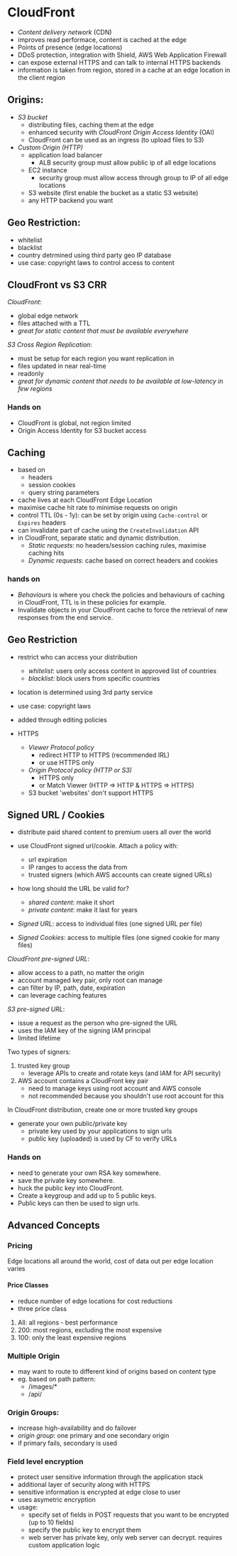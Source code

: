 # CloudFront

- *Content delivery network* (CDN)
- improves read performace, content is cached at the edge
- Points of presence (edge locations)
- DDoS protection, integration with Shield, AWS Web Application Firewall
- can expose external HTTPS and can talk to internal HTTPS backends
- information is taken from region, stored in a cache at an edge location in the client region

## Origins:
- *S3 bucket*
    - distributing files, caching them at the edge
    - enhanced security with *CloudFront Origin Access Identity* (OAI)
    - CloudFront can be used as an ingress (to upload files to S3)
- *Custom Origin (HTTP)*
    - application load balancer
        - ALB security group must allow public ip of all edge locations
    - EC2 instance
        - security group must allow access through group to IP of all edge locations
    - S3 website (first enable the bucket as a static S3 website)
    - any HTTP backend you want

## Geo Restriction:
- whitelist
- blacklist
- country detrmined using third party geo IP database
- use case: copyright laws to control access to content

## CloudFront vs S3 CRR

*CloudFront*:
- global edge network
- files attached with a TTL
- *great for static content that must be available everywhere*

*S3 Cross Region Replication*:
- must be setup for each region you want replication in
- files updated in near real-time
- readonly
- *great for dynamic content that needs to be available at low-latency in few regions*

### Hands on

- CloudFront is global, not region limited
- Origin Access Identity for S3 bucket access

## Caching

- based on
    - headers
    - session cookies
    - query string parameters
- cache lives at each CloudFront Edge Location
- maximise cache hit rate to minimise requests on origin
- control TTL (0s - 1y): can be set by origin using `Cache-control` or `Expires` headers
- can invalidate part of cache using the `CreateInvalidation` API
- in CloudFront, separate static and dynamic distribution. 
    - *Static requests*: no headers/session caching rules, maximise caching hits
    - *Dynamic requests*: cache based on correct headers and cookies

### hands on

- *Behaviours* is where you check the policies and behaviours of caching in CloudFront, TTL is in these policies for example. 
- Invalidate objects in your CloudFront cache to force the retrieval of new responses from the end service.

## Geo Restriction

- restrict who can access your distribution
    - *whitelist*: users only access content in approved list of countries
    - *blacklist*: block users from specific countries
- location is determined using 3rd party service
- use case: copyright laws
- added through editing policies

- HTTPS
    - *Viewer Protocol policy*
        - redirect HTTP to HTTPS (recommended IRL)
        - or use HTTPS only
    - *Origin Protocol policy (HTTP or S3)*
        - HTTPS only
        - or Match Viewer (HTTP => HTTP & HTTPS => HTTPS)
    - S3 bucket 'websites' don't support HTTPS

## Signed URL / Cookies

- distribute paid shared content to premium users all over the world
- use CloudFront signed url/cookie. Attach a policy with:
    - url expiration
    - IP ranges to access the data from
    - trusted signers (which AWS accounts can create signed URLs)
- how long should the URL be valid for?
    - *shared content*: make it short
    - *private content*: make it last for years

- *Signed URL*: access to individual files (one signed URL per file)
- *Signed Cookies*: access to multiple files (one signed cookie for many files)

*CloudFront pre-signed URL*:
- allow access to a path, no matter the origin
- account managed key pair, only root can manage
- can filter by IP, path, date, expiration
- can leverage caching features

*S3 pre-signed URL*:
- issue a request as the person who pre-signed the URL
- uses the IAM key of the signing IAM principal
- limited lifetime

Two types of signers:
1. trusted key group
    - leverage APIs to create and rotate keys (and IAM for API security)
2. AWS account contains a CloudFront key pair
    - need to manage keys using root account and AWS console
    - not recommended because you shouldn't use root account for this

In CloudFront distribution, create one or more trusted key groups
- generate your own public/private key
    - private key used by your applications to sign urls
    - public key (uploaded) is used by CF to verify URLs

### Hands on

- need to generate your own RSA key somewhere.
- save the private key somewhere.
- huck the public key into CloudFront.
- Create a keygroup and add up to 5 public keys.
- Public keys can then be used to sign urls.

## Advanced Concepts

### Pricing

Edge locations all around the world, cost of data out per edge location varies

#### Price Classes
- reduce number of edge locations for cost reductions
- three price class
1. All: all regions - best performance
2. 200: most regions, excluding the most expensive
3. 100: only the least expensive regions

### Multiple Origin

- may want to route to different kind of origins based on content type
- eg. based on path pattern:
    - /images/*
    - /api/

### Origin Groups:
- increase high-availability and do failover
- *origin group*: one primary and one secondary origin
- if primary fails, secondary is used

### Field level encryption
- protect user sensitive information through the application stack
- additional layer of security along with HTTPS
- sensitive information is encrypted at edge close to user
- uses asymetric encryption
- usage:
    - specify set of fields in POST requests that you want to be encrypted (up to 10 fields)
    - specify the public key to encrypt them
    - web server has private key, only web server can decrypt. requires custom application logic